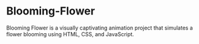 # Blooming-Flower
Blooming Flower is a visually captivating animation project that simulates a flower blooming using HTML, CSS, and JavaScript.
